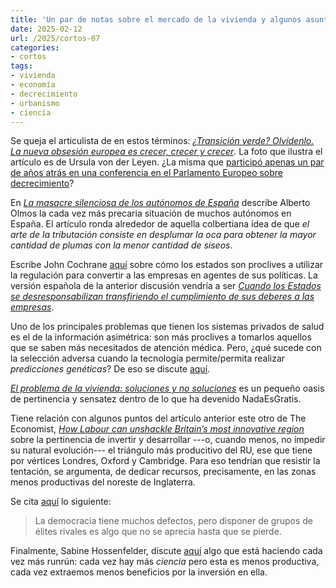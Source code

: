```yaml
---
title: 'Un par de notas sobre el mercado de la vivienda y algunos asuntos más'
date: 2025-02-12
url: /2025/cortos-07
categories:
- cortos
tags:
- vivienda
- economía
- decrecimiento
- urbanismo
- ciencia
---
```


Se queja el articulista de en estos términos: [_¿Transición verde? Olvídenlo. La nueva obsesión europea es crecer, crecer y crecer_](https://blogs.elconfidencial.com/mundo/tribuna-internacional/2025-02-03/transicion-verde-olvidalo-nueva-obsesion-europea-crecer_4056124/). La foto que ilustra el artículo es de Ursula von der Leyen. ¿La misma que [participó apenas un par de años atrás en una conferencia en el Parlamento Europeo sobre decrecimiento](https://ec.europa.eu/commission/presscorner/detail/en/speech_23_2761)?

En [_La masacre silenciosa de los autónomos de España_](https://blogs.elconfidencial.com/cultura/mala-fama/2025-02-05/masacre-silenciosa-autonomas_4056464/) describe Alberto Olmos la cada vez más precaria situación de muchos autónomos en España. El artículo ronda alrededor de aquella colbertiana idea de que _el arte de la tributación consiste en desplumar la oca para obtener la mayor cantidad de plumas con la menor cantidad de siseos_.

Escribe John Cochrane [aquí](https://www.grumpy-economist.com/p/conceptualizing-regulation) sobre cómo los estados son proclives a utilizar la regulación para convertir a las empresas en agentes de sus políticas. La versión española de la anterior discusión vendría a ser [_Cuando los Estados se desresponsabilizan transfiriendo el cumplimiento de sus deberes a las empresas_](https://derechomercantilespana.blogspot.com/2025/01/cuando-los-estados-se.html).

Uno de los principales problemas que tienen los sistemas privados de salud es el de la información asimétrica: son más proclives a tomarlos aquellos que se saben más necesitados de atención médica. Pero, ¿qué sucede con la selección adversa cuando la tecnología permite/permita realizar _predicciones genéticas_? De eso se discute [aquí](https://marginalrevolution.com/marginalrevolution/2025/02/genetic-prediction-and-adverse-selection.html).

[_El problema de la vivienda: soluciones y no soluciones_](https://nadaesgratis.es/admin/el-problema-de-la-vivienda-soluciones-y-no-soluciones) es un pequeño oasis de pertinencia y sensatez dentro de lo que ha devenido NadaEsGratis.

Tiene relación con algunos puntos del artículo anterior este otro de The Economist,
[_How Labour can unshackle Britain’s most innovative region_](https://www.economist.com/leaders/2025/02/06/how-labour-can-unshackle-britains-most-innovative-region)
sobre la pertinencia de invertir y desarrollar ---o, cuando menos, no impedir su natural evolución--- el triángulo más producitivo del RU, ese que tiene por vértices Londres, Oxford y Cambridge. Para eso tendrían que resistir la tentación, se argumenta, de dedicar recursos, precisamente, en las zonas menos productivas del noreste de Inglaterra.

Se cita [aquí](https://marginalrevolution.com/marginalrevolution/2025/01/the-case-for-democracy-from-the-comments.html) lo siguiente:

> La democracia tiene muchos defectos, pero disponer de grupos de élites rivales es algo que no se aprecia hasta que se pierde.

Finalmente, Sabine Hossenfelder, discute [aquí](https://www.youtube.com/watch?v=QtxjatbVb7M) algo que está haciendo cada vez más runrún: cada vez hay más _ciencia_ pero esta es menos productiva, cada vez extraemos menos beneficios por la inversión en ella.